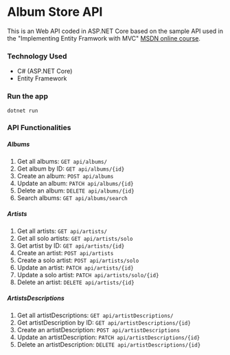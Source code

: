 # Album Store API
This is an Web API coded in ASP.NET Core based on the sample API used in the "Implementing Entity Framwork with MVC" [MSDN online course](https://channel9.msdn.com/Series/Implementing-Entity-Framework-with-MVC).

### Technology Used
* C# (ASP.NET Core)
* Entity Framework

### Run the app
```
dotnet run
```

### API Functionalities
##### Albums
1. Get all albums: `GET api/albums/`
2. Get album by ID: `GET api/albums/{id}`
3. Create an album: `POST api/albums`
4. Update an album: `PATCH api/albums/{id}`
5. Delete an album: `DELETE api/albums/{id}`
6. Search albums: `GET api/albums/search`

##### Artists
1. Get all artists: `GET api/artists/`
2. Get all solo artists: `GET api/artists/solo`
3. Get artist by ID: `GET api/artists/{id}`
4. Create an artist: `POST api/artists`
5. Create a solo artist: `POST api/artists/solo`
6. Update an artist: `PATCH api/artists/{id}`
7. Update a solo artist: `PATCH api/artists/solo/{id}`
8. Delete an artist: `DELETE api/artists/{id}`

##### ArtistsDescriptions
1. Get all artistDescriptions: `GET api/artistDescriptions/`
2. Get artistDescription by ID: `GET api/artistDescriptions/{id}`
3. Create an artistDescription: `POST api/artistDescriptions`
4. Update an artistDescription: `PATCH api/artistDescriptions/{id}`
5. Delete an artistDescription: `DELETE api/artistDescriptions/{id}`
